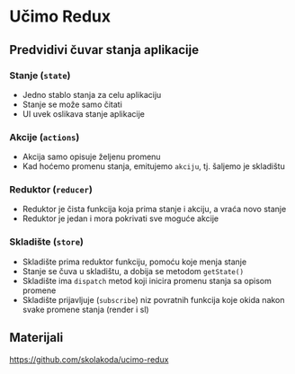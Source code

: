 ---
---

# Učimo Redux

## Predvidivi čuvar stanja aplikacije

### Stanje (`state`)

- Jedno stablo stanja za celu aplikaciju
- Stanje se može samo čitati
- UI uvek oslikava stanje aplikacije

### Akcije (`actions`)

- Akcija samo opisuje željenu promenu
- Kad hoćemo promenu stanja, emitujemo `akciju`, tj. šaljemo je skladištu

### Reduktor (`reducer`)

- Reduktor je čista funkcija koja prima stanje i akciju, a vraća novo stanje
- Reduktor je jedan i mora pokrivati sve moguće akcije

### Skladište (`store`)

- Skladište prima reduktor funkciju, pomoću koje menja stanje
- Stanje se čuva u skladištu, a dobija se metodom `getState()`
- Skladište ima `dispatch` metod koji inicira promenu stanja sa opisom promene
- Skladište prijavljuje (`subscribe`) niz povratnih funkcija koje okida nakon svake promene stanja (render i sl)

## Materijali

https://github.com/skolakoda/ucimo-redux
